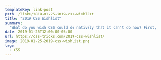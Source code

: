 ```yaml
---
templateKey: link-post
path: /links/2019-01-25-2019-css-wishlist
title: "2019 CSS Wishlist"
summary:
  "What do you wish CSS could do natively that it can't do now? First, let's review the last time we did this in 2013. ❌ "I'd like to be able to select an element based on if it contains another particular selector" "
date: 2019-01-25T12:00:00-05:00
url: https://css-tricks.com/2019-css-wishlist/
image: 2019-01-25-2019-css-wishlist.png
tags:
  - CSS
---
```

